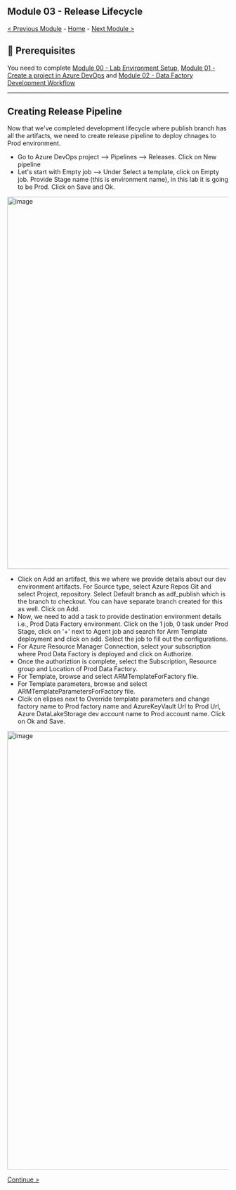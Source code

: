 **Module 03 - Release Lifecycle**
---------------------------------------------------------------------------------------------------------------------------------------------------------

[< Previous Module](module02.md) - [Home](https://github.com/swmannepalli/Azure-Data-Factory-CI-CD) - [Next Module >](module04.md)

🤔 Prerequisites
---------------------------------------------------------------------------------------------------------------------------------------------------------

You need to complete [Module 00 - Lab Environment Setup](module00.md), [Module 01 - Create a project in Azure DevOps](module01.md) and [Module 02 - Data Factory Development Workflow](module02.md)

---------------------------------------------------------------------------------------------------------------------------------------------------------

**Creating Release Pipeline**
---------------------------------------------------------------------------------------------------------------------------------------------------------

Now that we've completed development lifecycle where publish branch has all the artifacts, we need to create release pipeline to deploy chnages to Prod environment.

+ Go to Azure DevOps project --> Pipelines --> Releases. Click on New pipeline
+ Let's start with Empty job --> Under Select a template, click on Empty job. Provide Stage name (this is environment name), in this lab it is going to be Prod. Click on Save and Ok.
<img width="845" alt="image" src="https://user-images.githubusercontent.com/84516667/197841827-e1efabef-a750-415d-bb9a-332450313b5a.png">

+ Click on Add an artifact, this we where we provide details about our dev environment artifacts. For Source type, select Azure Repos Git and select Project, repository. Select Default branch as adf_publish which is the branch to checkout. You can have separate branch created for this as well. Click on Add.
+ Now, we need to add a task to provide destination environment details i.e., Prod Data Factory environment. Click on the 1 job, 0 task under Prod Stage, click on '+' next to Agent job and search for Arm Template deployment and click on add. Select the job to fill out the configurations. 
+ For Azure Resource Manager Connection, select your subscription where Prod Data Factory is deployed and click on Authorize.
+ Once the authoriztion is complete, select the Subscription, Resource group and Location of Prod Data Factory.
+ For Template, browse and select ARMTemplateForFactory file.
+ For Template parameters, browse and select ARMTemplateParametersForFactory file.
+ Clcik on elipses next to Override template parameters and change factory name to Prod factory name and AzureKeyVault Url to Prod Url, Azure DataLakeStorage dev account name to Prod account name. Click on Ok and Save.

<img width="995" alt="image" src="https://user-images.githubusercontent.com/84516667/197865546-1650f2eb-4b97-4926-9947-3d689f2dcf81.png">


[Continue >](module04.md)
